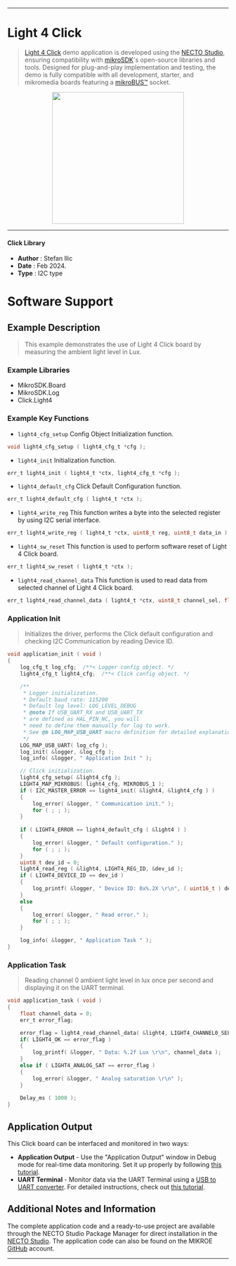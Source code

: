 
---
# Light 4 Click

> [Light 4 Click](https://www.mikroe.com/?pid_product=MIKROE-6105) demo application is developed using
the [NECTO Studio](https://www.mikroe.com/necto), ensuring compatibility with [mikroSDK](https://www.mikroe.com/mikrosdk)'s
open-source libraries and tools. Designed for plug-and-play implementation and testing, the demo is fully compatible with
all development, starter, and mikromedia boards featuring a [mikroBUS&trade;](https://www.mikroe.com/mikrobus) socket.

<p align="center">
  <img src="https://www.mikroe.com/?pid_product=MIKROE-6105&image=1" height=300px>
</p>

---

#### Click Library

- **Author**        : Stefan Ilic
- **Date**          : Feb 2024.
- **Type**          : I2C type

# Software Support

## Example Description

> This example demonstrates the use of Light 4 Click board by measuring 
  the ambient light level in Lux.

### Example Libraries

- MikroSDK.Board
- MikroSDK.Log
- Click.Light4

### Example Key Functions

- `light4_cfg_setup` Config Object Initialization function.
```c
void light4_cfg_setup ( light4_cfg_t *cfg );
```

- `light4_init` Initialization function.
```c
err_t light4_init ( light4_t *ctx, light4_cfg_t *cfg );
```

- `light4_default_cfg` Click Default Configuration function.
```c
err_t light4_default_cfg ( light4_t *ctx );
```

- `light4_write_reg` This function writes a byte into the selected register by using I2C serial interface.
```c
err_t light4_write_reg ( light4_t *ctx, uint8_t reg, uint8_t data_in );
```

- `light4_sw_reset` This function is used to perform software reset of Light 4 Click board.
```c
err_t light4_sw_reset ( light4_t *ctx );
```

- `light4_read_channel_data` This function is used to read data from selected channel of Light 4 Click board.
```c
err_t light4_read_channel_data ( light4_t *ctx, uint8_t channel_sel, float *channel_data );
```

### Application Init

> Initializes the driver, performs the Click default configuration 
  and checking I2C Communication by reading Device ID.

```c
void application_init ( void ) 
{
    log_cfg_t log_cfg;  /**< Logger config object. */
    light4_cfg_t light4_cfg;  /**< Click config object. */

    /** 
     * Logger initialization.
     * Default baud rate: 115200
     * Default log level: LOG_LEVEL_DEBUG
     * @note If USB_UART_RX and USB_UART_TX 
     * are defined as HAL_PIN_NC, you will 
     * need to define them manually for log to work. 
     * See @b LOG_MAP_USB_UART macro definition for detailed explanation.
     */
    LOG_MAP_USB_UART( log_cfg );
    log_init( &logger, &log_cfg );
    log_info( &logger, " Application Init " );

    // Click initialization.
    light4_cfg_setup( &light4_cfg );
    LIGHT4_MAP_MIKROBUS( light4_cfg, MIKROBUS_1 );
    if ( I2C_MASTER_ERROR == light4_init( &light4, &light4_cfg ) ) 
    {
        log_error( &logger, " Communication init." );
        for ( ; ; );
    }
    
    if ( LIGHT4_ERROR == light4_default_cfg ( &light4 ) )
    {
        log_error( &logger, " Default configuration." );
        for ( ; ; );
    }
    uint8_t dev_id = 0;
    light4_read_reg ( &light4, LIGHT4_REG_ID, &dev_id ); 
    if ( LIGHT4_DEVICE_ID == dev_id )
    {
        log_printf( &logger, " Device ID: 0x%.2X \r\n", ( uint16_t ) dev_id );
    }
    else
    {
        log_error( &logger, " Read error." );
        for ( ; ; );
    }

    log_info( &logger, " Application Task " );
}
```

### Application Task

> Reading channel 0 ambient light level in lux once per 
  second and displaying it on the UART terminal.

```c
void application_task ( void ) 
{
    float channel_data = 0;
    err_t error_flag;

    error_flag = light4_read_channel_data( &light4, LIGHT4_CHANNEL0_SEL, &channel_data );
    if( LIGHT4_OK == error_flag )
    {
        log_printf( &logger, " Data: %.2f Lux \r\n", channel_data );
    }
    else if ( LIGHT4_ANALOG_SAT == error_flag )
    {
        log_error( &logger, " Analog saturation \r\n" );
    }
    
    Delay_ms ( 1000 );
}
```

## Application Output

This Click board can be interfaced and monitored in two ways:
- **Application Output** - Use the "Application Output" window in Debug mode for real-time data monitoring.
Set it up properly by following [this tutorial](https://www.youtube.com/watch?v=ta5yyk1Woy4).
- **UART Terminal** - Monitor data via the UART Terminal using
a [USB to UART converter](https://www.mikroe.com/click/interface/usb?interface*=uart,uart). For detailed instructions,
check out [this tutorial](https://help.mikroe.com/necto/v2/Getting%20Started/Tools/UARTTerminalTool).

## Additional Notes and Information

The complete application code and a ready-to-use project are available through the NECTO Studio Package Manager for 
direct installation in the [NECTO Studio](https://www.mikroe.com/necto). The application code can also be found on
the MIKROE [GitHub](https://github.com/MikroElektronika/mikrosdk_click_v2) account.

---
